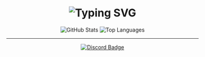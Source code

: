 <!-- Typing animation -->
<h1 align="center">
  <img src="https://readme-typing-svg.herokuapp.com?font=Fira+Code&size=30&duration=2000&pause=1000&color=9A9AFC&center=true&vCenter=true&width=435&lines=Hi%2C+I'm+Winterr;Welcome+to+My+GitHub+%F0%9F%91%8B" alt="Typing SVG" />
</h1>

<!-- GitHub Stats Inline -->
<p align="center">
  <img src="https://github-readme-stats.vercel.app/api?username=Winterr4077&show_icons=true&theme=tokyonight&hide_border=false&border_radius=10" alt="GitHub Stats" />
  <img src="https://github-readme-stats.vercel.app/api/top-langs/?username=Winterr4077&layout=compact&theme=tokyonight&hide_border=false&border_radius=10" alt="Top Languages" />
</p>

---

<!-- Discord Contact Button -->
<p align="center">
  <a href="https://discord.com/users/922820920882626571" target="_blank">
    <img src="https://img.shields.io/badge/Discord-Winterr4077%230000-5865F2?style=for-the-badge&logo=discord&logoColor=white" alt="Discord Badge" />
  </a>
</p>
